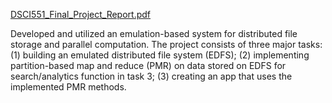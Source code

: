[DSCI551_Final_Project_Report.pdf](https://github.com/dhanup6068/Global_parameters_for_major_economies/files/11647350/DSCI551_Final_Project_Report.pdf)


Developed and utilized an emulation-based system for distributed file storage and parallel computation. The project consists of three major tasks: 
(1) building an emulated distributed file system (EDFS); 
(2) implementing partition-based map and reduce (PMR) on
data stored on EDFS for search/analytics function in task 3;
(3) creating an app that uses the implemented PMR methods.
